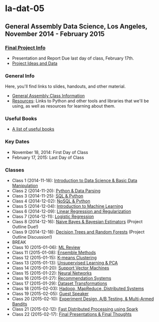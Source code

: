 la-dat-05
===========
General Assembly Data Science, Los Angeles, November 2014 - February 2015
------------------------------------------------------
### [Final Project Info](https://github.com/ga-students/la-dat-05/wiki/Final-Project-Requirements)
- Presentation and Report Due last day of class, February 17th.
- [Project Ideas and Data](https://github.com/ga-students/la-dat-05/wiki/Final-Project-Ideas-and-Datasets)

### General Info
Here, you'll find links to slides, handouts, and other material.
- [General Assembly Class Information](https://generalassemb.ly/education/data-science/los-angeles)
- [Resources](https://github.com/ga-students/la-dat-05/wiki/Resources): Links to Python and other tools and libraries that we'll be using, as well as resources for learning about them. 

### Useful Books
- [A list of useful books](https://github.com/adparker/GADSLA_1403/wiki/Books)

### Key Dates
- November 18, 2014: First Day of Class
- February 17, 2015: Last Day of Class

### Classes
- Class 1 (2014-11-18): [Introduction to Data Science & Basic Data Manipulation](https://github.com/ga-students/la-dat-05/wiki/Lesson-01---Introduction-to-Data-Science-&-Basic-Data-Manipulation)
- Class 2 (2014-11-20): [Python & Data Parsing](https://github.com/ga-students/la-dat-05/wiki/Lesson-02-Python-&-Data-Parsing)
- Class 3 (2014-11-25): [SQL & Python](https://github.com/ga-students/la-dat-05/wiki/Lesson-03-SQL-&-Python)
- Class 4 (2014-12-02): [NoSQL & Python](https://github.com/ga-students/la-dat-05/wiki/Lesson-04-NoSQL-&-Python)
- Class 5 (2014-12-04): [Introduction to Machine Learning](https://github.com/ga-students/la-dat-05/wiki/Lesson-05-Intro-to-Machine-Learning)
- Class 6 (2014-12-09): [Linear Regression and Regularization](https://github.com/ga-students/la-dat-05/wiki/Lesson-06-Linear-Regression)
- Class 7 (2014-12-11): [Logistic Regression](https://github.com/ga-students/la-dat-05/wiki/Lesson-07-Logistic-Regression) 
- Class 8 (2014-12-16): [Naive Bayes & Bayesian Estimators](https://github.com/ga-students/la-dat-05/wiki/Lesson-08-Probability,-Bayesian-Inference,-and-Naive-Bayes) (Project Outline Due!)
- Class 9 (2014-12-18): [Decision Trees and Random Forests](https://github.com/ga-students/la-dat-05/wiki/Lesson-09-Decision-Trees-&-Random-Forests) (Project Outline Discussion!)
- BREAK 
- Class 10 (2015-01-06): [ML Review](https://github.com/ga-students/la-dat-05/wiki/Lesson-10-ML-Review)
- Class 11 (2015-01-08): [Ensemble Methods](https://github.com/ga-students/la-dat-05/wiki/Lesson-11-Ensemble-Methods)
- Class 12 (2015-01-15): [K-means Clustering](https://github.com/ga-students/la-dat-05/wiki/Lesson-12-K-means-clustering)
- Class 13 (2015-01-13): [Unsupervised Learning & PCA](https://github.com/ga-students/la-dat-05/wiki/Lesson-13-Unsupervised-Learning-&-PCA)
- Class 14 (2015-01-20): [Support Vector Machines](https://github.com/ga-students/la-dat-05/wiki/Lesson-14-Support-Vector-Machines)
- Class 15 (2015-01-22): [Neural Networks](https://github.com/ga-students/la-dat-05/wiki/Lesson-15-Neural-Networks)
- Class 16 (2015-01-27): [Recommendation Systems](https://github.com/ga-students/la-dat-05/wiki/Lesson-16-Recommendation-Systems)
- Class 17 (2015-01-29): [Dataset Transformations](https://github.com/ga-students/la-dat-05/wiki/Lesson-17-Dataset-Transformations)
- Class 18 (2015-02-03): [Hadoop, MapReduce, Distributed Systems](https://github.com/ga-students/la-dat-05/wiki/Lesson-18-Hadoop,-MapReduce,-Distributed-Systems)
- Class 19 (2015-02-05): [Guest Speaker](https://github.com/ga-students/la-dat-05/wiki/Lesson-19-Guest-Speaker!)
- Class 20 (2015-02-10): [Experiment Design, A/B Testing, & Multi-Armed Bandits](https://github.com/ga-students/la-dat-05/wiki/Lesson-20-A-B-Testing,-Experiment-Design,-and-Multi-Armed-Bandits)
- Class 21 (2015-02-12): [Fast Distributed Processing using Spark](https://github.com/ga-students/la-dat-05/wiki/Lesson-21-Fast-Distributed-Processing-using-Spark)
- Class 22 (2015-02-17): [Final Presentations & Final Thoughts](https://github.com/ga-students/la-dat-05/wiki/Lesson-22-Final-Thoughts)
